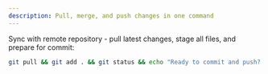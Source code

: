 ```yaml
---
description: Pull, merge, and push changes in one command
---
```


Sync with remote repository - pull latest changes, stage all files, and prepare for commit:

```bash
git pull && git add . && git status && echo "Ready to commit and push? Press Enter to continue or Ctrl+C to cancel" && read && git commit -m "sync: automated sync via Claude Code" && git push
```